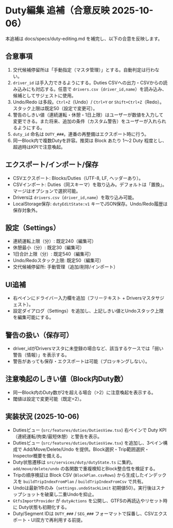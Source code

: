 <!--
  docs/specs/duty-editing.addendum.md
  どこ: docs/specs/
  なに: Duty編集ドラフトへの合意反映（ユーザー回答ベース）の追補。
  なぜ: 既存ファイルの文字化けや差分最小化のため、追補として安全に合意事項を明記。
-->

# Duty編集 追補（合意反映 2025-10-06）

本追補は docs/specs/duty-editing.md を補完し、以下の合意を反映します。

## 合意事項
1. 交代候補停留所は「手動指定（マスタ管理）」とする。自動判定は行わない。
2. `driver_id` は手入力できるようにする。Duties CSVへの出力・CSVからの読み込みにも対応する。任意で `drivers.csv`（`driver_id,name`）を読み込み、候補としてサジェストに使用。
3. Undo/Redo は多段。`Ctrl+Z`（Undo）/ `Ctrl+Y` or `Shift+Ctrl+Z`（Redo）。スタック上限は既定50（設定で変更可）。
4. 警告のしきい値（連続運転・休憩・1日上限）はユーザーが数値を入力して変更できる。また将来、追加の条件（カスタム警告）をユーザーが入れられるようにする。
5. `duty_id` 命名は `DUTY_###`。連番の再整備はエクスポート時に行う。
6. 同一Block内で複数Dutyを許容。推奨は Block あたり 1〜2 Duty 程度とし、超過時はKPIで注意喚起。

## エクスポート/インポート/保存
- CSVエクスポート: Blocks/Duties（UTF-8, LF, ヘッダーあり）。
- CSVインポート: Duties（同スキーマ）を取り込み。デフォルトは「置換」。マージはオプションで選択可能。
- Driversは `drivers.csv`（`driver_id,name`）を取り込み可能。
- LocalStorage保存: `dutyEditState:v1` キーでJSON保存。Undo/Redo履歴は保存対象外。

## 設定（Settings）
- 連続運転上限（分）: 既定240（編集可）
- 休憩最小（分）: 既定30（編集可）
- 1日合計上限（分）: 既定540（編集可）
- Undo/Redoスタック上限: 既定50（編集可）
- 交代候補停留所: 手動管理（追加/削除/インポート）

## UI追補
- 右ペインにドライバー入力欄を追加（フリーテキスト + Driversマスタサジェスト）。
- 設定ダイアログ（Settings）を追加し、上記しきい値とUndoスタック上限を編集可能にする。

## 警告の扱い（保存可）
- driver_idがDriversマスタに未登録の場合など、該当するケースでは「弱い警告（情報）」を表示する。
- 警告があっても保存・エクスポートは可能（ブロッキングしない）。

## 注意喚起のしきい値（Block内Duty数）
- 同一Block内のDuty数が2を超える場合（>2）に注意喚起を表示する。
- 閾値は設定で変更可能（既定=2）。
## 実装状況 (2025-10-06)
- Dutiesビュー (`src/features/duties/DutiesView.tsx`) 右ペインで Duty KPI（連続運転/拘束/最短休憩）と警告を表示。
 - Dutiesビュー (`src/features/duties/DutiesView.tsx`) を追加し、3ペイン構成で Add/Move/Delete/Undo を提供。Block選択・Trip範囲選択・Inspector概要を備える。
- Duty状態遷移は `src/services/duty/dutyState.ts` に集約。`add/move/delete/undo` の各関数で重複検知とBlock整合性を検証する。
- Tripの順序検証は Block CSV (`BlockPlan.csvRows`) から生成したインデックスを `buildTripIndexFromPlan` / `buildTripIndexFromCsv` で共有。
- Undoは最新1件のみ（`settings.undoStackLimit` 初期値50）。実行後はスナップショットを破棄し二重Undoを抑止。
- `GtfsImportProvider` が `dutyActions` を公開し、GTFSの再読込やリセット時に Duty状態も初期化する。
- Duty/Segment IDは `DUTY_###` / `SEG_###` フォーマットで採番し、CSVエクスポート・UI双方で再利用する前提。
